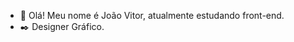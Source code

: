 - 👋 Olá! Meu nome é João Vitor, atualmente estudando front-end.
- ✒️ Designer Gráfico.

<!---
TeddySwagger/TeddySwagger is a ✨ special ✨ repository because its `README.md` (this file) appears on your GitHub profile.
You can click the Preview link to take a look at your changes.
--->
